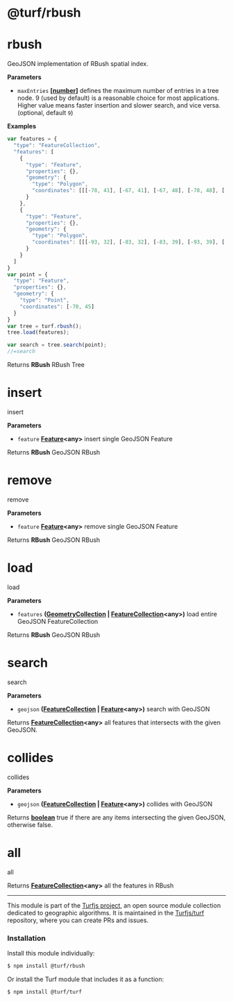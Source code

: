 # @turf/rbush

# rbush

GeoJSON implementation of RBush spatial index.

**Parameters**

-   `maxEntries` **\[[number](https://developer.mozilla.org/en-US/docs/Web/JavaScript/Reference/Global_Objects/Number)]** defines the maximum number of entries in a tree node. 9 (used by default) is a
    reasonable choice for most applications. Higher value means faster insertion and slower search, and vice versa. (optional, default `9`)

**Examples**

```javascript
var features = {
  "type": "FeatureCollection",
  "features": [
    {
      "type": "Feature",
      "properties": {},
      "geometry": {
        "type": "Polygon",
        "coordinates": [[[-78, 41], [-67, 41], [-67, 48], [-78, 48], [-78, 41]]]
      }
    },
    {
      "type": "Feature",
      "properties": {},
      "geometry": {
        "type": "Polygon",
        "coordinates": [[[-93, 32], [-83, 32], [-83, 39], [-93, 39], [-93, 32]]]
      }
    }
  ]
}
var point = {
  "type": "Feature",
  "properties": {},
  "geometry": {
    "type": "Point",
    "coordinates": [-70, 45]
  }
}
var tree = turf.rbush();
tree.load(features);

var search = tree.search(point);
//=search
```

Returns **RBush** RBush Tree

# insert

insert

**Parameters**

-   `feature` **[Feature](http://geojson.org/geojson-spec.html#feature-objects)&lt;any>** insert single GeoJSON Feature

Returns **RBush** GeoJSON RBush

# remove

remove

**Parameters**

-   `feature` **[Feature](http://geojson.org/geojson-spec.html#feature-objects)&lt;any>** remove single GeoJSON Feature

Returns **RBush** GeoJSON RBush

# load

load

**Parameters**

-   `features` **([GeometryCollection](http://geojson.org/geojson-spec.html#geometrycollection) \| [FeatureCollection](http://geojson.org/geojson-spec.html#feature-collection-objects)&lt;any>)** load entire GeoJSON FeatureCollection

Returns **RBush** GeoJSON RBush

# search

search

**Parameters**

-   `geojson` **([FeatureCollection](http://geojson.org/geojson-spec.html#feature-collection-objects) \| [Feature](http://geojson.org/geojson-spec.html#feature-objects)&lt;any>)** search with GeoJSON

Returns **[FeatureCollection](http://geojson.org/geojson-spec.html#feature-collection-objects)&lt;any>** all features that intersects with the given GeoJSON.

# collides

collides

**Parameters**

-   `geojson` **([FeatureCollection](http://geojson.org/geojson-spec.html#feature-collection-objects) \| [Feature](http://geojson.org/geojson-spec.html#feature-objects)&lt;any>)** collides with GeoJSON

Returns **[boolean](https://developer.mozilla.org/en-US/docs/Web/JavaScript/Reference/Global_Objects/Boolean)** true if there are any items intersecting the given GeoJSON, otherwise false.

# all

all

Returns **[FeatureCollection](http://geojson.org/geojson-spec.html#feature-collection-objects)&lt;any>** all the features in RBush

<!-- This file is automatically generated. Please don't edit it directly:
if you find an error, edit the source file (likely index.js), and re-run
./scripts/generate-readmes in the turf project. -->

---

This module is part of the [Turfjs project](http://turfjs.org/), an open source
module collection dedicated to geographic algorithms. It is maintained in the
[Turfjs/turf](https://github.com/Turfjs/turf) repository, where you can create
PRs and issues.

### Installation

Install this module individually:

```sh
$ npm install @turf/rbush
```

Or install the Turf module that includes it as a function:

```sh
$ npm install @turf/turf
```
